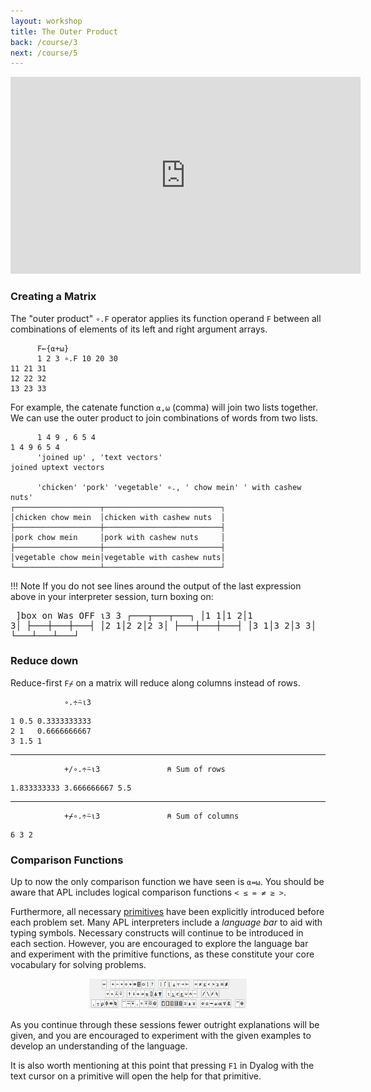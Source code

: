 ```yaml
---
layout: workshop
title: The Outer Product
back: /course/3
next: /course/5
---
```


<div align="center">
<iframe width="560" height="315" src="https://www.youtube.com/embed/m2krbWBd1WU" frameborder="0" allow="accelerometer; autoplay; encrypted-media; gyroscope; picture-in-picture" allowfullscreen></iframe>
</div>

### Creating a Matrix
The "outer product" `∘.F` operator applies its function operand `F` between all combinations of elements of its left and right argument arrays. 

```APL
      F←{⍺+⍵}
      1 2 3 ∘.F 10 20 30
11 21 31
12 22 32
13 23 33
```

For example, the catenate function `⍺,⍵` (comma) will join two lists together. We can use the outer product to join combinations of words from two lists. 

```APL
      1 4 9 , 6 5 4
1 4 9 6 5 4
      'joined up' , 'text vectors'
joined uptext vectors

      'chicken' 'pork' 'vegetable' ∘., ' chow mein' ' with cashew nuts'
┌───────────────────┬──────────────────────────┐
│chicken chow mein  │chicken with cashew nuts  │
├───────────────────┼──────────────────────────┤
│pork chow mein     │pork with cashew nuts     │
├───────────────────┼──────────────────────────┤
│vegetable chow mein│vegetable with cashew nuts│
└───────────────────┴──────────────────────────┘
```

!!! Note
	If you do not see lines around the output of the last expression above in your interpreter session, turn boxing on:
	<pre class='language-APL'>      ]box on
	Was OFF
	      ⍳3 3
	┌───┬───┬───┐
	│1 1│1 2│1 3│
	├───┼───┼───┤
	│2 1│2 2│2 3│
	├───┼───┼───┤
	│3 1│3 2│3 3│
	└───┴───┴───┘</pre>

### Reduce down     

Reduce-first `F⌿` on a matrix will reduce along columns instead of rows. 

```APL
			∘.÷⍨⍳3
```
```
1 0.5 0.3333333333
2 1   0.6666666667
3 1.5 1
```
---
```APL
			+/∘.÷⍨⍳3               ⍝ Sum of rows
```
```
1.833333333 3.666666667 5.5
```
---
```APL
			+⌿∘.÷⍨⍳3               ⍝ Sum of columns
```
```
6 3 2
```

### Comparison Functions

Up to now the only comparison function we have seen is `⍺=⍵`. You should be aware that APL includes logical comparison functions `< ≤ = ≠ ≥ >`.

Furthermore, all necessary [primitives](https://aplwiki.com/wiki/Glyph) have been explicitly introduced before each problem set. Many APL interpreters include a *language bar* to aid with typing symbols. Necessary constructs will continue to be introduced in each section. However, you are encouraged to explore the language bar and experiment with the primitive functions, as these constitute your core vocabulary for solving problems.

<div align="center">
<img src="../img/lb.png" alt="APL symbols" width="50%">
</div>

As you continue through these sessions fewer outright explanations will be given, and you are encouraged to experiment with the given examples to develop an understanding of the language.

It is also worth mentioning at this point that pressing `F1` in Dyalog with the text cursor on a primitive will open the help for that primitive.
